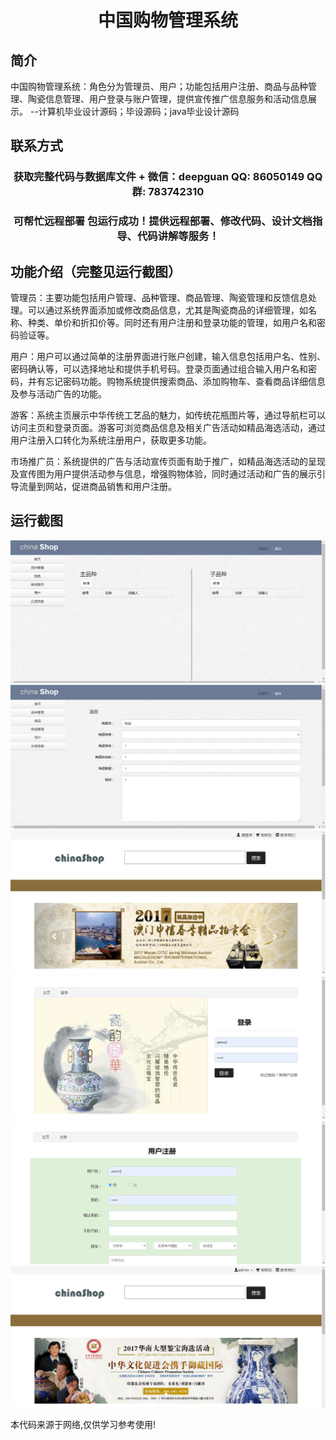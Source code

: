 <p><h1 align="center">中国购物管理系统</h1></p>

## 简介
中国购物管理系统：角色分为管理员、用户；功能包括用户注册、商品与品种管理、陶瓷信息管理、用户登录与账户管理，提供宣传推广信息服务和活动信息展示。    --计算机毕业设计源码；毕设源码；java毕业设计源码


## 联系方式
<p><h3 align="center">获取完整代码与数据库文件 + 微信：deepguan QQ: 86050149 QQ群: 783742310</h3></p>
<p><h3 align="center">可帮忙远程部署 包运行成功！提供远程部署、修改代码、设计文档指导、代码讲解等服务！</h3></p>

## 功能介绍（完整见运行截图）
管理员：主要功能包括用户管理、品种管理、商品管理、陶瓷管理和反馈信息处理。可以通过系统界面添加或修改商品信息，尤其是陶瓷商品的详细管理，如名称、种类、单价和折扣价等。同时还有用户注册和登录功能的管理，如用户名和密码验证等。

用户：用户可以通过简单的注册界面进行账户创建，输入信息包括用户名、性别、密码确认等，可以选择地址和提供手机号码。登录页面通过组合输入用户名和密码，并有忘记密码功能。购物系统提供搜索商品、添加购物车、查看商品详细信息及参与活动广告的功能。

游客：系统主页展示中华传统工艺品的魅力，如传统花瓶图片等，通过导航栏可以访问主页和登录页面。游客可浏览商品信息及相关广告活动如精品海选活动，通过用户注册入口转化为系统注册用户，获取更多功能。

市场推广员：系统提供的广告与活动宣传页面有助于推广，如精品海选活动的呈现及宣传图为用户提供活动参与信息，增强购物体验，同时通过活动和广告的展示引导流量到网站，促进商品销售和用户注册。


## 运行截图
![](imgs/588112-20210110021050620-929994736.png)
![](imgs/588112-20210110021058227-43545731.png)
![](imgs/588112-20210110021105055-1137754388.png)
![](imgs/588112-20210110021114773-1873705162.png)
![](imgs/588112-20210110021124933-14355342.png)
![](imgs/588112-20210110021132107-599172391.png)

<p>本代码来源于网络,仅供学习参考使用!</p>
